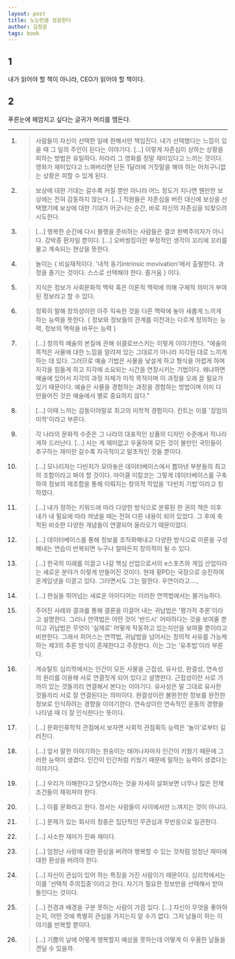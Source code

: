```yaml
---
layout: post
title: 노는만큼 성공한다
author: 김정운
tags: book
---
```


## 1

내가 읽어야 할 책이 아니라, CEO가 읽어야 할 책이다.

## 2

푸른눈에 헤엄치고 싶다는 글귀가 머리를 멤돈다.

-----

1. > 사람들이 자신이 선택한 일에 한해서만 책임진다. 내가 선택했다는 느낌이 있을 때 그 일의 주인이 된다는 이야기다. [...] 이렇게 자존심이 상하는 상황을 피하는 방법은 유일하다. 차라리 그 영화를 정말 재미있다고 느끼는 것이다. 영화가 재미있다고 느껴버리면 단돈 1달러에 거짓말을 해야 하는 어처구니없는 상황은 피할 수 있게 된다.

2. > 보상에 대한 기대는 갈수록 커질 뿐만 아니라 어느 정도가 지나면 웬만한 보상에는 전혀 감동하지 않는다. [...] 직원들은 자존심을 버린 대신에 보상을 선택했기에 보상에 대한 기대가 어긋나는 순간, 바로 자신의 자존심을 되찾으려 시도한다.

3. > [...] 행복한 순간에 다시 불행을 준비하는 사람들은 결코 완벽주의자가 아니다. 강박증 환자일 뿐이다. [...] 오버씽킹이란 부정적인 생각이 꼬리에 꼬리를 물고 계속되는 현상을 뜻한다.

4. > 놀이는 { 비실재적이다. '내적 동기intrinsic movivation'에서 출발한다. 과정을 즐기는 것이다. 스스로 선택해야 한다. 즐거움 } 이다.

5. > 지식은 정보가 사회문화적 맥락 혹은 이론적 맥락에 의해 구체적 의미가 부여된 정보라고 할 수 있다.

6. > 정확히 말해 창의성이란 아주 익숙한 것을 다른 맥락에 놓아 새롭게 느끼게 하는 능력을 뜻한다. { 정보와 정보들의 관계를 이전과는 다르게 정의하는 능력, 정보의 맥락을 바꾸는 능력 }

7. > [...] 창의적 예술의 본질에 관해 쉬클로브스키는 이렇게 이야기한다. "에술의 목적은 사물에 대한 느낌을 알려져 있는 그대로가 아니라 지각된 대로 느끼게 하는 데 있다. 그러므로 예술 기법은 사물을 낯설게 하고 형식을 어렵게 하며 지각을 힘들게 하고 지각에 소요되는 시간을 연장시키는 기법이다. 왜냐하면 예술에 있어서 지각의 과정 자체가 미적 목적이며 이 과정을 오래 끌 필요가 있기 때문이다. 예술은 사물을 경험하는 과정을 경험하는 방법이며 이미 다 만들어진 것은 예술에서 별로 중요하지 않다."

8. > [...] 이때 느끼는 감동이야말로 최고의 미학적 경험이다. 칸트는 이를 '장엄의 미학'이라고 부른다.

9. > 각 나라의 문화적 수준은 그 나라의 대표적인 상품의 디자인 수준에서 적나라게하 드러난다. [...] 사는 게 재미없고 우울하여 모든 것이 불만인 국민들이 추구하는 재미란 갈수록 자극적이고 말초적인 것들 뿐이다.

10. > [...] 모나리자는 다빈치가 모아놓은 데이터베이스에서 뽑아낸 부분들의 최고의 조합이라고 봐야 할 것이다. 마이클 미칼코는 그렇게 데이터베이스를 구축하여 정보의 재조합을 통해 이뤄지는 창의적 작업을 '다빈치 기법'이라고 칭하였다.

11. > [...] 내가 정하는 키워드에 따라 다양한 방식으로 분류된 한 권의 책은 이후 내가 내 필요에 따라 꺼냈을 때는 전혀 다른 내용이 되어 있었다. 그 후에 축적된 비슷한 다양한 개념들이 연결되어 올라오기 때문이었다.

12. > [...] 데이터베이스를 통해 정보를 조직화해내고 다양한 방식으로 이론을 구성해내는 연습이 반복되면 누구나 얼마든지 창의적이 될 수 있다.

13. > [...] 한국의 미래를 이끌고 나갈 핵심 산업으로서의 e스포츠와 게임 산업이라는 새로운 분야가 이렇게 만들어진 것이다. 현재 황PD는 국장으로 승진하여 온게임넷을 이끌고 있다. 그러면서도 그는 말한다. 우연이라고....,

14. > [...] 현실을 뛰어넘는 새로운 아이디어는 이러한 연역법에서는 불가능하다.

15. > 주어진 사례와 결과를 통해 결론을 이끌어 내는 귀납법은 '평가적 추론'이라고 설명한다. 그러나 연역법은 어떤 것이 '반드시' 어떠하다는 것을 보여줄 뿐이고 귀납법은 무엇이 '실제로' 어떻게 작동하고 있는지만을 보여줄 뿐이라고 비판한다. 그래서 피어스는 연역법, 귀납법을 넘어서는 창의적 사유를 가능케 하는 제3의 추론 방식이 존재한다고 주장한다. 이는 그는 '유추법'이라 부른다.

16. > 게슈탈트 심리학에서는 인간이 모든 사물을 근접성, 유사성, 완결성, 연속성의 원리를 이용해 서로 연결짓게 되어 있다고 설명한다. 근접성이란 서로 가까이 있는 것들끼리 연결해서 본다는 이야기다. 유사성은 말 그대로 유사한 것들끼리 서로 잘 연결된다는 의미이다. 완결성이란 불완전한 정보를 완전한 정보로 인식하려는 경향을 이야기한다. 연속성이란 연속적인 운동의 경향을 나타낼 때 더 잘 인식한다는 뜻이다.

17. > [...] 문화인류학적 관점에서 보자면 사회적 관점획득 능력은 '놀이'로부터 길러진다.

18. > [...] 앞서 말한 이야기하는 원숭이는 태어나자마자 인간이 키웠기 때문에 그러한 능력이 생겼다. 인간이 인간처럼 키웠기 때문에 말하는 능력이 생겼다는 이야기다.

19. > [...] 우리가 이해한다고 당연시하는 것을 자세히 살펴보면 너무나 많은 전제조건들이 채워져야 한다.

20. > [...] 이를 문화라고 한다. 정서는 사람들이 사이에서만 느껴지는 것이 아니다.

21. > [...] 문제가 있는 회사의 청중은 집단적인 무관심과 무반응으로 일관한다.

22. > [...] 사소한 재미가 진짜 재미다.

23. > [...] 엄청난 사랑에 대한 환상을 버려야 행복할 수 있는 것처럼 엄청난 재미에 대한 환상을 버려야 한다.

24. > [...] 자신이 관심이 있어 하는 특징을 가진 사람이기 때문이다. 심리학에서는 이를 '선택적 주의집중'이라고 한다. 자기가 필요한 정보만을 선택해서 받아들인다는 것이다.

25. > [...] 전경과 배경을 구분 못하는 사람이 가끔 있다. [...] 자신이 무엇을 좋아하는지, 어떤 것에 특별히 관심을 가지는지 알 수가 없다. 그저 남들이 하는 이야기를 반복할 뿐이다.

26. > [...] 기쁨의 날에 어떻게 행복할지 예상을 못하는데 어떻게 이 우울한 날들을 견딜 수 있을까.

